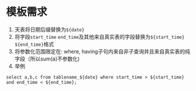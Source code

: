 # 模板需求
1. 天表将日期后缀替换为`${date}`
2. 将字段`start_time` `end_time`及其他来自真实表的字段替换为`${start_time}` `${end_time}`格式
3. 将参数化范围限定在: where, having子句内来自非子查询并且来自真实表的纯字段（所以sum(a)不参数化)
4. 举例

```
select a,b,c from tablename_${date} where start_time > ${start_time} and end_time < ${end_time};
```